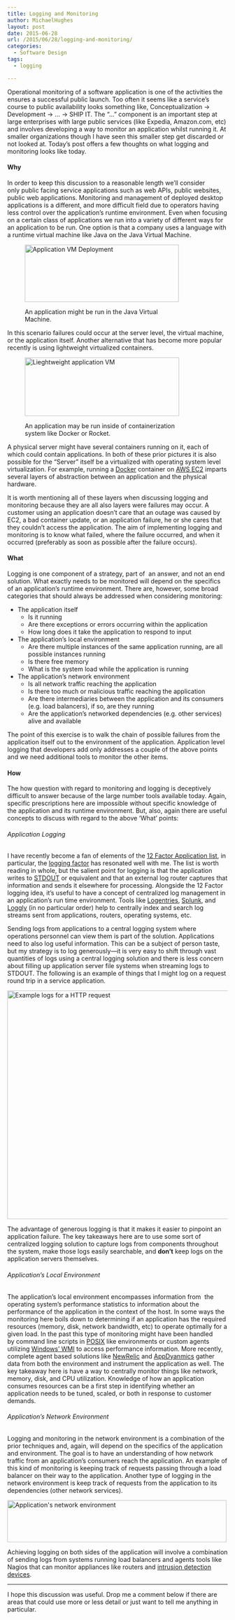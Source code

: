 ```yaml
---
title: Logging and Monitoring
author: MichaelHughes
layout: post
date: 2015-06-28
url: /2015/06/28/logging-and-monitoring/
categories:
  - Software Design
tags:
  - logging

---
```

Operational monitoring of a software application is one of the activities the ensures a successful public launch. Too often it seems like a service’s course to public availability looks something like, Conceptualization → Development → &#8230; → SHIP IT. The “&#8230;” component is an important step at large enterprises with large public services (like Expedia, Amazon.com, etc) and involves developing a way to monitor an application whilst running it. At smaller organizations though I have seen this smaller step get discarded or not looked at. Today&#8217;s post offers a few thoughts on what logging and monitoring looks like today.

#### <!--more-->Why

In order to keep this discussion to a reasonable length we’ll consider only public facing service applications such as web APIs, public websites, public web applications. Monitoring and management of deployed desktop applications is a different, and more difficult field due to operators having less control over the application&#8217;s runtime environment. Even when focusing on a certain class of applications we run into a variety of different ways for an application to be run. One option is that a company uses a language with a runtime virtual machine like Java on the Java Virtual Machine.<figure id="attachment_392" style="width: 352px" class="wp-caption aligncenter">

[<img class="size-full wp-image-392" src="http://codinginthetrenches.com/wp-content/uploads/2015/06/app-vm.png" alt="Application VM Deployment" width="352" height="131" srcset="https://codinginthetrenches.com/wp-content/uploads/2015/06/app-vm-300x112.png 300w, https://codinginthetrenches.com/wp-content/uploads/2015/06/app-vm.png 352w" sizes="(max-width: 352px) 100vw, 352px" />][1]<figcaption class="wp-caption-text">An application might be run in the Java Virtual Machine.</figcaption></figure> 

In this scenario failures could occur at the server level, the virtual machine, or the application itself. Another alternative that has become more popular recently is using lightweight virtualized containers.<figure id="attachment_393" style="width: 353px" class="wp-caption aligncenter">

[<img class="size-full wp-image-393" src="http://codinginthetrenches.com/wp-content/uploads/2015/06/lw-vm.png" alt="Lieghtweight application VM" width="353" height="134" srcset="https://codinginthetrenches.com/wp-content/uploads/2015/06/lw-vm-300x114.png 300w, https://codinginthetrenches.com/wp-content/uploads/2015/06/lw-vm.png 353w" sizes="(max-width: 353px) 100vw, 353px" />][2]<figcaption class="wp-caption-text">An application may be run inside of containerization system like Docker or Rocket.</figcaption></figure> 

A physical server might have several containers running on it, each of which could contain applications. In both of these prior pictures it is also possible for the “Server” itself be a virtualized with operating system level virtualization. For example, running a [Docker][3] container on [AWS EC2][4] imparts several layers of abstraction between an application and the physical hardware.

It is worth mentioning all of these layers when discussing logging and monitoring because they are all also layers were failures may occur. A customer using an application doesn’t care that an outage was caused by EC2, a bad container update, or an application failure, he or she cares that they couldn’t access the application. The aim of implementing logging and monitoring is to know what failed, where the failure occurred, and when it occurred (preferably as soon as possible after the failure occurs).

#### What

Logging is one component of a strategy, part of  an answer, and not an end solution. What exactly needs to be monitored will depend on the specifics of an application&#8217;s runtime environment. There are, however, some broad categories that should always be addressed when considering monitoring:

  * The application itself 
      * Is it running
      * Are there exceptions or errors occurring within the application
      * How long does it take the application to respond to input
  * The application&#8217;s local environment 
      * Are there multiple instances of the same application running, are all possible instances running
      * Is there free memory
      * What is the system load while the application is running
  * The application&#8217;s network environment 
      * Is all network traffic reaching the application
      * Is there too much or malicious traffic reaching the application
      * Are there intermediaries between the application and its consumers (e.g. load balancers), if so, are they running
      * Are the application&#8217;s networked dependencies (e.g. other services) alive and available

The point of this exercise is to walk the chain of possible failures from the application itself out to the environment of the application. Application level logging that developers add only addresses a couple of the above points and we need additional tools to monitor the other items.

#### How

The how question with regard to monitoring and logging is deceptively difficult to answer because of the large number tools available today. Again, specific prescriptions here are impossible without specific knowledge of the application and its runtime environment. But, also, again there are useful concepts to discuss with regard to the above ‘What’ points:

###### Application Logging

I have recently become a fan of elements of the [12 Factor Application list][5], in particular, the [logging factor][6] has resonated well with me. The list is worth reading in whole, but the salient point for logging is that the application writes to [STDOUT][7] or equivalent and that an external log router captures that information and sends it elsewhere for processing. Alongside the 12 Factor logging idea, it’s useful to have a concept of centralized log management in an application&#8217;s run time environment. Tools like <a href="https://logentries.com/" target="_blank">Logentries</a>, <a href="http://www.splunk.com/" target="_blank">Splunk</a>, and <a href="https://www.loggly.com/" target="_blank">Loggly</a> (in no particular order) help to centrally index and search log streams sent from applications, routers, operating systems, etc.

Sending logs from applications to a central logging system where operations personnel can view them is part of the solution. Applications need to also log useful information. This can be a subject of person taste, but my strategy is to log generously—it is very easy to shift through vast quantities of logs using a central logging solution and there is less concern about filling up application server file systems when streaming logs to STDOUT. The following is an example of things that I might log on a request round trip in a service application.
  
[<img class="aligncenter size-full wp-image-399" src="http://codinginthetrenches.com/wp-content/uploads/2015/06/Logging-RoundTrip.png" alt="Example logs for a HTTP request" width="599" height="523" srcset="https://codinginthetrenches.com/wp-content/uploads/2015/06/Logging-RoundTrip-300x262.png 300w, https://codinginthetrenches.com/wp-content/uploads/2015/06/Logging-RoundTrip.png 599w" sizes="(max-width: 599px) 100vw, 599px" />][8]
  
The advantage of generous logging is that it makes it easier to pinpoint an application failure. The key takeaways here are to use some sort of centralized logging solution to capture logs from components throughout the system, make those logs easily searchable, and **don’t** keep logs on the application servers themselves.

###### Application’s Local Environment

The application&#8217;s local environment encompasses information from  the operating system’s performance statistics to information about the performance of the application in the context of the host. In some ways the monitoring here boils down to determining if an application has the required resources (memory, disk, network bandwidth, etc) to operate optimally for a given load. In the past this type of monitoring might have been handled by command line scripts in [POSIX][9] like environments or custom agents utilizing [Windows&#8217; WMI][10] to access performance information. More recently, complete agent based solutions like [NewRelic][11] and [AppDyanmics][12] gather data from both the environment and instrument the application as well. The key takeaway here is have a way to centrally monitor things like network, memory, disk, and CPU utilization. Knowledge of how an application consumes resources can be a first step in identifying whether an application needs to be tuned, scaled, or both in response to customer demands.

###### Application’s Network Environment

Logging and monitoring in the network environment is a combination of the prior techniques and, again, will depend on the specifics of the application and environment. The goal is to have an understanding of how network traffic from an application&#8217;s consumers reach the application. An example of this kind of monitoring is keeping track of requests passing through a load balancer on their way to the application. Another type of logging in the network environment is keep track of requests from the application to its dependencies (other network services).

[<img class="aligncenter size-full wp-image-401" src="http://codinginthetrenches.com/wp-content/uploads/2015/06/Network-Environment.png" alt="Application's network environment" width="501" height="96" srcset="https://codinginthetrenches.com/wp-content/uploads/2015/06/Network-Environment-300x57.png 300w, https://codinginthetrenches.com/wp-content/uploads/2015/06/Network-Environment.png 501w" sizes="(max-width: 501px) 100vw, 501px" />][13]

Achieving logging on both sides of the application will involve a combination of sending logs from systems running load balancers and agents tools like Nagios that can monitor appliances like routers and [intrusion detection devices][14].

* * *

I hope this discussion was useful. Drop me a comment below if there are areas that could use more or less detail or just want to tell me anything in particular.

 [1]: http://codinginthetrenches.com/wp-content/uploads/2015/06/app-vm.png
 [2]: http://codinginthetrenches.com/wp-content/uploads/2015/06/lw-vm.png
 [3]: https://www.docker.com/
 [4]: http://aws.amazon.com/ec2/
 [5]: http://12factor.net/
 [6]: http://12factor.net/logs
 [7]: https://en.wikipedia.org/wiki/Standard_streams#Standard_output_.28stdout.29
 [8]: http://codinginthetrenches.com/wp-content/uploads/2015/06/Logging-RoundTrip.png
 [9]: https://en.wikipedia.org/wiki/POSIX
 [10]: https://msdn.microsoft.com/en-us/library/aa384642(v=vs.85).aspx
 [11]: http://newrelic.com/
 [12]: http://www.appdynamics.com/
 [13]: http://codinginthetrenches.com/wp-content/uploads/2015/06/Network-Environment.png
 [14]: https://en.wikipedia.org/wiki/Intrusion_detection_system